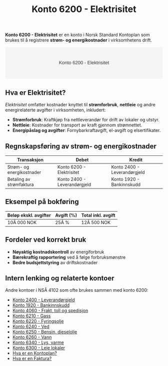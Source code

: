 ﻿---
title: "Konto 6200 - Elektrisitet"
seoTitle: "6200-elektrisitet"
meta_description: '**Konto 6200 - Elektrisitet** er en konto i Norsk Standard Kontoplan som brukes til å registrere **strøm- og energikostnader** i virksomhetens drift.'
slug: 6200-elektrisitet
type: blog
layout: pages/single
---

**Konto 6200 - Elektrisitet** er en konto i Norsk Standard Kontoplan som brukes til å registrere **strøm- og energikostnader** i virksomhetens drift.

![Illustrasjon av konto 6200 Elektrisitet](6200-elektrisitet-image.svg)

## Hva er Elektrisitet?

*Elektrisitet* omfatter kostnader knyttet til **strømforbruk**, **nettleie** og andre energirelaterte avgifter i virksomheten, inkludert:

* **Strømforbruk**: Kraftkjøp fra nettleverandør for drift av lokaler og utstyr.
* **Nettleie**: Kostnader for transport av kraft gjennom strømnettet.
* **Energipåslag og avgifter**: Fornybarkraftavgift, el-avgift og elsertifikater.

## Regnskapsføring av strøm- og energikostnader

| Transaksjon               | Debet                     | Kredit                       |
|---------------------------|---------------------------|------------------------------|
| Strøm- og energikostnader | Konto 6200 - Elektrisitet | Konto 2400 - Leverandørgjeld |
| Betaling av strømfaktura  | Konto 2400 - Leverandørgjeld | Konto 1920 - Bankinnskudd |

## Eksempel på bokføring

| Beløp ekskl. avgifter | Avgift (%) | Total inkl. avgift |
|-----------------------|------------|--------------------|
| 10Â 000 NOK            | 25Â %       | 12Â 500 NOK         |

## Fordeler ved korrekt bruk

* **Nøyaktig kostnadskontroll** av energiforbruk
* **Bærekraftig rapportering** ved å følge forbruksmønstre
* **Bedre budsjettstyring** av driftskostnader

## Intern lenking og relaterte kontoer

Andre kontoer i NSÂ 4102 som ofte brukes sammen med konto 6200:

* [Konto 2400 - Leverandørgjeld](/blogs/kontoplan/2400-leverandorgjeld "Konto 2400 - Leverandørgjeld")
* [Konto 1920 - Bankinnskudd](/blogs/kontoplan/1920-bankinnskudd "Konto 1920 - Bankinnskudd")
* [Konto 4060 - Frakt, toll og spedisjon](/blogs/kontoplan/4060-frakt-toll-og-spedisjon "Konto 4060 - Frakt, toll og spedisjon")
* [Konto 6210 - Gass](/blogs/kontoplan/6210-gass "Konto 6210 - Gass")
* [Konto 6220 - Fyringsolje](/blogs/kontoplan/6220-fyringsolje "Konto 6220 - Fyringsolje")
* [Konto 6240 - Ved](/blogs/kontoplan/6240-ved "Konto 6240 - Ved")
* [Konto 6250 - Bensin, dieselolje](/blogs/kontoplan/6250-bensin-dieselolje "Konto 6250 - Bensin, dieselolje")
* [Konto 6260 - Vann](/blogs/kontoplan/6260-vann "Konto 6260 - Vann")
* [Konto 6340 - Lys, varme](/blogs/kontoplan/6340-lys-varme "Konto 6340 - Lys, varme")
* [Konto 6300 - Leie lokaler](/blogs/kontoplan/6300-leie-lokaler "Konto 6300 - Leie lokaler")
* [Hva er en Kontoplan?](/blogs/regnskap/hva-er-kontoplan "Hva er en Kontoplan? Komplett Guide til Kontoplaner i Norsk Regnskap")
* [Hva er en Faktura?](/blogs/regnskap/hva-er-en-faktura "Hva er en Faktura? En Guide til Norske Fakturakrav")






